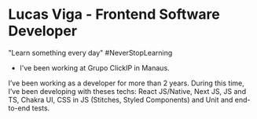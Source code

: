 # Lucas Viga - Frontend Software Developer

"Learn something every day" #NeverStopLearning

- I've been working at Grupo ClickIP in Manaus.

I’ve been working as a developer for more than 2 years. During this time, I’ve been developing with theses techs: React JS/Native, Next JS, JS and TS, Chakra UI, CSS in JS (Stitches, Styled Components) and Unit and end-to-end tests.

<!-- [![Anurag's GitHub stats](https://github-readme-stats.vercel.app/api?username=anuraghazra)](https://github.com/lucasviga/github-readme-stats) -->

<!--
**lucasviga/lucasviga** is a ✨ _special_ ✨ repository because its `README.md` (this file) appears on your GitHub profile.

Here are some ideas to get you started:

- 🔭 I’m currently working on ...
- 🌱 I’m currently learning ...
- 👯 I’m looking to collaborate on ...
- 🤔 I’m looking for help with ...
- 💬 Ask me about ...
- 📫 How to reach me: ...
- 😄 Pronouns: ...
- ⚡ Fun fact: ...
-->
